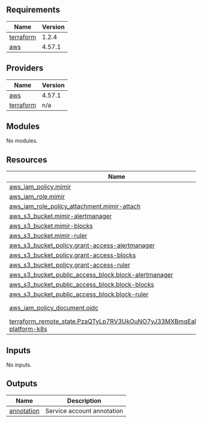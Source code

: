 <!-- BEGIN_TF_DOCS -->
## Requirements

| Name | Version |
|------|---------|
| <a name="requirement_terraform"></a> [terraform](#requirement\_terraform) | 1.2.4 |
| <a name="requirement_aws"></a> [aws](#requirement\_aws) | 4.57.1 |

## Providers

| Name | Version |
|------|---------|
| <a name="provider_aws"></a> [aws](#provider\_aws) | 4.57.1 |
| <a name="provider_terraform"></a> [terraform](#provider\_terraform) | n/a |

## Modules

No modules.

## Resources

| Name | Type |
|------|------|
| [aws_iam_policy.mimir](https://registry.terraform.io/providers/hashicorp/aws/4.57.1/docs/resources/iam_policy) | resource |
| [aws_iam_role.mimir](https://registry.terraform.io/providers/hashicorp/aws/4.57.1/docs/resources/iam_role) | resource |
| [aws_iam_role_policy_attachment.mimir-attach](https://registry.terraform.io/providers/hashicorp/aws/4.57.1/docs/resources/iam_role_policy_attachment) | resource |
| [aws_s3_bucket.mimir-alertmanager](https://registry.terraform.io/providers/hashicorp/aws/4.57.1/docs/resources/s3_bucket) | resource |
| [aws_s3_bucket.mimir-blocks](https://registry.terraform.io/providers/hashicorp/aws/4.57.1/docs/resources/s3_bucket) | resource |
| [aws_s3_bucket.mimir-ruler](https://registry.terraform.io/providers/hashicorp/aws/4.57.1/docs/resources/s3_bucket) | resource |
| [aws_s3_bucket_policy.grant-access-alertmanager](https://registry.terraform.io/providers/hashicorp/aws/4.57.1/docs/resources/s3_bucket_policy) | resource |
| [aws_s3_bucket_policy.grant-access-blocks](https://registry.terraform.io/providers/hashicorp/aws/4.57.1/docs/resources/s3_bucket_policy) | resource |
| [aws_s3_bucket_policy.grant-access-ruler](https://registry.terraform.io/providers/hashicorp/aws/4.57.1/docs/resources/s3_bucket_policy) | resource |
| [aws_s3_bucket_public_access_block.block-alertmanager](https://registry.terraform.io/providers/hashicorp/aws/4.57.1/docs/resources/s3_bucket_public_access_block) | resource |
| [aws_s3_bucket_public_access_block.block-blocks](https://registry.terraform.io/providers/hashicorp/aws/4.57.1/docs/resources/s3_bucket_public_access_block) | resource |
| [aws_s3_bucket_public_access_block.block-ruler](https://registry.terraform.io/providers/hashicorp/aws/4.57.1/docs/resources/s3_bucket_public_access_block) | resource |
| [aws_iam_policy_document.oidc](https://registry.terraform.io/providers/hashicorp/aws/4.57.1/docs/data-sources/iam_policy_document) | data source |
| [terraform_remote_state.PzaQTyLp7RV3UkOuNO7yJ33MXBmqEaMy7maC-platform-k8s](https://registry.terraform.io/providers/hashicorp/terraform/latest/docs/data-sources/remote_state) | data source |

## Inputs

No inputs.

## Outputs

| Name | Description |
|------|-------------|
| <a name="output_annotation"></a> [annotation](#output\_annotation) | Service account annotation |
<!-- END_TF_DOCS -->